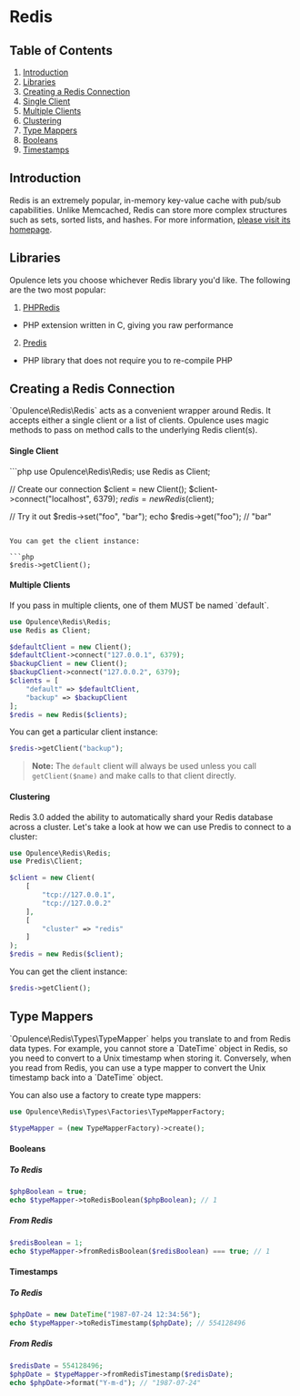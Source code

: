 # Redis

## Table of Contents
1. [Introduction](#introduction)
2. [Libraries](#libraries)
3. [Creating a Redis Connection](#creating-redis-connection)
  1. [Single Client](#single-client)
  2. [Multiple Clients](#multiple-clients)
  3. [Clustering](#clustering)
4. [Type Mappers](#type-mappers)
  1. [Booleans](#booleans)
  2. [Timestamps](#timestamps)

<h2 id="introduction">Introduction</h2>
Redis is an extremely popular, in-memory key-value cache with pub/sub capabilities.  Unlike Memcached, Redis can store more complex structures such as sets, sorted lists, and hashes.  For more information, <a href="http://redis.io/" target="_blank">please visit its homepage</a>.

<h2 id="libraries">Libraries</h2>
Opulence lets you choose whichever Redis library you'd like.  The following are the two most popular:

1. <a href="https://github.com/phpredis/phpredis" target="_blank">PHPRedis</a>
  * PHP extension written in C, giving you raw performance
2. <a href="https://github.com/nrk/predis" target="_blank">Predis</a>
  * PHP library that does not require you to re-compile PHP

<h2 id="creating-redis-connection">Creating a Redis Connection</h2>
`Opulence\Redis\Redis` acts as a convenient wrapper around Redis.  It accepts either a single client or a list of clients.  Opulence uses magic methods to pass on method calls to the underlying Redis client(s).

<h4 id="single-client">Single Client</h4>
```php
use Opulence\Redis\Redis;
use Redis as Client;

// Create our connection
$client = new Client();
$client->connect("localhost", 6379);
$redis = new Redis($client);

// Try it out
$redis->set("foo", "bar");
echo $redis->get("foo"); // "bar"
```

You can get the client instance:

```php
$redis->getClient();
```

<h4 id="multiple-clients">Multiple Clients</h4>
If you pass in multiple clients, one of them MUST be named `default`.

```php
use Opulence\Redis\Redis;
use Redis as Client;

$defaultClient = new Client();
$defaultClient->connect("127.0.0.1", 6379);
$backupClient = new Client();
$backupClient->connect("127.0.0.2", 6379);
$clients = [
    "default" => $defaultClient,
    "backup" => $backupClient
];
$redis = new Redis($clients);
```

You can get a particular client instance:

```php
$redis->getClient("backup");
```

> **Note:** The `default` client will always be used unless you call `getClient($name)` and make calls to that client directly.

<h4 id="clustering">Clustering</h4>
Redis 3.0 added the ability to automatically shard your Redis database across a cluster.  Let's take a look at how we can use Predis to connect to a cluster:

```php
use Opulence\Redis\Redis;
use Predis\Client;

$client = new Client(
    [
        "tcp://127.0.0.1",
        "tcp://127.0.0.2"
    ],
    [
        "cluster" => "redis"
    ]
);
$redis = new Redis($client);
```

You can get the client instance:

```php
$redis->getClient();
```

<h2 id="type-mappers">Type Mappers</h2>
`Opulence\Redis\Types\TypeMapper` helps you translate to and from Redis data types.  For example, you cannot store a `DateTime` object in Redis, so you need to convert to a Unix timestamp when storing it.  Conversely, when you read from Redis, you can use a type mapper to convert the Unix timestamp back into a `DateTime` object.

You can also use a factory to create type mappers:

```php
use Opulence\Redis\Types\Factories\TypeMapperFactory;

$typeMapper = (new TypeMapperFactory)->create();
```

<h4 id="booleans">Booleans</h4>

##### To Redis
```php
$phpBoolean = true;
echo $typeMapper->toRedisBoolean($phpBoolean); // 1
```

##### From Redis
```php
$redisBoolean = 1;
echo $typeMapper->fromRedisBoolean($redisBoolean) === true; // 1
```

<h4 id="timestamps">Timestamps</h4>

##### To Redis
```php
$phpDate = new DateTime("1987-07-24 12:34:56");
echo $typeMapper->toRedisTimestamp($phpDate); // 554128496
```

##### From Redis
```php
$redisDate = 554128496;
$phpDate = $typeMapper->fromRedisTimestamp($redisDate);
echo $phpDate->format("Y-m-d"); // "1987-07-24"
```